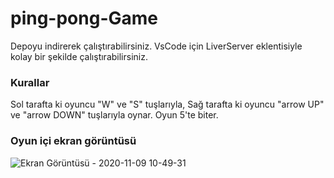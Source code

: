 # ping-pong-Game

Depoyu indirerek çalıştırabilirsiniz.
VsCode için LiverServer eklentisiyle kolay bir şekilde çalıştırabilirsiniz.

### Kurallar

Sol tarafta ki oyuncu "W" ve "S" tuşlarıyla,
Sağ tarafta ki oyuncu "arrow UP" ve "arrow DOWN" tuşlarıyla oynar.
Oyun 5'te biter.



### Oyun içi ekran görüntüsü
![Ekran Görüntüsü - 2020-11-09 10-49-31](https://user-images.githubusercontent.com/32526108/98513870-9fa96c80-2279-11eb-9006-a4ffaccf2f04.png)
